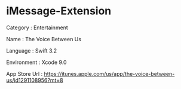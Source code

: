 # iMessage-Extension

Category : Entertainment

Name : The Voice Between Us

Language : Swift 3.2

Environment : Xcode 9.0

App Store Url : https://itunes.apple.com/us/app/the-voice-between-us/id1291108956?mt=8

